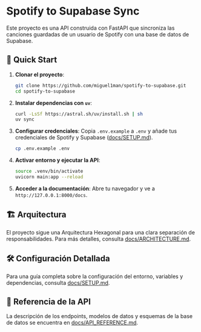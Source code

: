 # Spotify to Supabase Sync

Este proyecto es una API construida con FastAPI que sincroniza las canciones guardadas de un usuario de Spotify con una base de datos de Supabase.

## 🚀 Quick Start

1.  **Clonar el proyecto**:

    ```bash
    git clone https://github.com/miguel1man/spotify-to-supabase.git
    cd spotify-to-supabase
    ```

2.  **Instalar dependencias con `uv`**:

    ```bash
    curl -LsSf https://astral.sh/uv/install.sh | sh
    uv sync
    ```

3.  **Configurar credenciales**:
    Copia `.env.example` a `.env` y añade tus credenciales de Spotify y Supabase ([docs/SETUP.md](./docs/SETUP.md)).

    ```bash
    cp .env.example .env
    ```

4.  **Activar entorno y ejecutar la API**:

    ```bash
    source .venv/bin/activate
    uvicorn main:app --reload
    ```

5.  **Acceder a la documentación**: Abre tu navegador y ve a `http://127.0.0.1:8000/docs`.

## 🏗️ Arquitectura

El proyecto sigue una Arquitectura Hexagonal para una clara separación de responsabilidades. Para más detalles, consulta [docs/ARCHITECTURE.md](./docs/ARCHITECTURE.md).

## 🛠️ Configuración Detallada

Para una guía completa sobre la configuración del entorno, variables y dependencias, consulta [docs/SETUP.md](./docs/SETUP.md).

## 📝 Referencia de la API

La descripción de los endpoints, modelos de datos y esquemas de la base de datos se encuentra en [docs/API_REFERENCE.md](./docs/API_REFERENCE.md).
